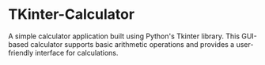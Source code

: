 # TKinter-Calculator
A simple calculator application built using Python's Tkinter library. This GUI-based calculator supports basic arithmetic operations and provides a user-friendly interface for calculations.
